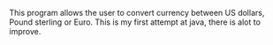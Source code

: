 This program allows the user to convert currency between US dollars, Pound sterling or Euro. This is my first attempt at java, there is alot to improve.
